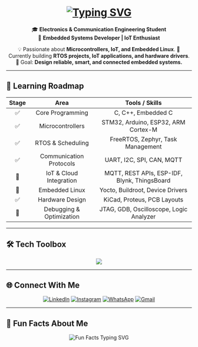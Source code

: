 <h1 align="center">
  <a href="#">
    <img src="https://readme-typing-svg.herokuapp.com?font=Fira+Code&size=28&duration=2500&pause=1000&color=FF6F61,36BCF7,32CD32,F39C12&center=true&vCenter=true&width=650&lines=👋+Hi%2C+I'm+Muhammad+Ahmed!;🎓+Electronics+%26+Embedded+Systems+Engineer;🤖+IoT+%26+Automation+Explorer;⚡+Turning+Ideas+Into+Smart+Systems" alt="Typing SVG" />
  </a>
</h1>



<p align="center">
  🎓 <b>Electronics & Communication Engineering Student</b> <br>
  🔧 <b>Embedded Systems Developer | IoT Enthusiast</b>
</p>

<p align="center">
  💡 Passionate about <b>Microcontrollers, IoT, and Embedded Linux</b>.  
  🚀 Currently building <b>RTOS projects, IoT applications, and hardware drivers</b>.  
  🎯 Goal: <b>Design reliable, smart, and connected embedded systems.</b>
</p>

---

## 🌱 Learning Roadmap  

<div align="center">

| Stage | Area                        | Tools / Skills                             |
|:-----:|:---------------------------:|:------------------------------------------:|
| ✅    | Core Programming            | C, C++, Embedded C                         |
| ✅    | Microcontrollers            | STM32, Arduino, ESP32, ARM Cortex-M        |
| ✅    | RTOS & Scheduling           | FreeRTOS, Zephyr, Task Management          |
| ✅    | Communication Protocols     | UART, I2C, SPI, CAN, MQTT                  |
| 🚀    | IoT & Cloud Integration     | MQTT, REST APIs, ESP-IDF, Blynk, ThingsBoard |
| 🎯    | Embedded Linux              | Yocto, Buildroot, Device Drivers           |
| ✅    | Hardware Design             | KiCad, Proteus, PCB Layouts                |
| 🎯    | Debugging & Optimization    | JTAG, GDB, Oscilloscope, Logic Analyzer    |

</div>

---

## 🛠️ Tech Toolbox  

<p align="center">
  <img src="https://skillicons.dev/icons?i=c,cpp,python,linux,arduino,raspberrypi,git,vscode&theme=light&perline=8" />
</p>

---

## 🌐 Connect With Me  

<div align="center">

[![LinkedIn](https://readmecodegen.vercel.app/api/social-icon?name=linkedin&animation=pulse&size=40&color=0077B5)](https://www.linkedin.com/in/muhammad-abdulhamid/)
[![Instagram](https://readmecodegen.vercel.app/api/social-icon?name=instagram&animation=glow&size=40&color=E4405F)](https://instagram.com/muhammad.ahmed.abdullhamid.29)
[![WhatsApp](https://readmecodegen.vercel.app/api/social-icon?name=whatsapp&animation=shake&size=40&color=25D366)](https://wa.me/201274783955)
[![Gmail](https://readmecodegen.vercel.app/api/social-icon?name=gmail&animation=bounce&size=40&color=D14836)](mailto:muhammad.al.ajami.se@gmail.com)

</div>

---

## 🎉 Fun Facts About Me  

<p align="center">
  <img src="https://readme-typing-svg.herokuapp.com?font=Fira+Code&size=20&duration=2500&pause=1000&color=36BCF7&center=true&vCenter=true&width=650&lines=⚡+I+debug+hardware+faster+than+my+laptop+boots.;🤖+I+turn+8-bit+microcontrollers+into+problem-solvers.;📡+UART%2C+SPI%2C+I2C+are+my+daily+conversations.;🔌+I+bridge+the+physical+world+with+the+digital.;☕+Coffee+is+my+favorite+real-time+scheduler." alt="Fun Facts Typing SVG" />
</p>


